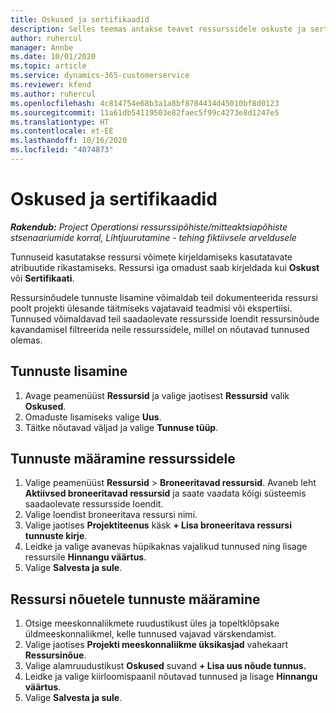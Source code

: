 ```yaml
---
title: Oskused ja sertifikaadid
description: Selles teemas antakse teavet ressurssidele oskuste ja sertifikaatide omaduste lisamise kohta.
author: ruhercul
manager: Annbe
ms.date: 10/01/2020
ms.topic: article
ms.service: dynamics-365-customerservice
ms.reviewer: kfend
ms.author: ruhercul
ms.openlocfilehash: 4c814754e68b3a1a8bf8784434d45010bf8d0123
ms.sourcegitcommit: 11a61db54119503e82faec5f99c4273e8d1247e5
ms.translationtype: HT
ms.contentlocale: et-EE
ms.lasthandoff: 10/16/2020
ms.locfileid: "4074873"
---
```

# <a name="skills-and-certifications"></a>Oskused ja sertifikaadid
_**Rakendub:** Project Operationsi ressurssipõhiste/mitteaktsiapõhiste stsenaariumide korral,  Lihtjuurutamine - tehing fiktiivsele arveldusele_

Tunnuseid kasutatakse ressursi võimete kirjeldamiseks kasutatavate atribuutide rikastamiseks. Ressursi iga omadust saab kirjeldada kui **Oskust** või **Sertifikaati**.

Ressursinõudele tunnuste lisamine võimaldab teil dokumenteerida ressursi poolt projekti ülesande täitmiseks vajatavaid teadmisi või ekspertiisi. Tunnused võimaldavad teil saadaolevate ressursside loendit ressursinõude kavandamisel filtreerida neile ressurssidele, millel on nõutavad tunnused olemas.

## <a name="add-characteristics"></a>Tunnuste lisamine

1. Avage peamenüüst **Ressursid** ja valige jaotisest **Ressursid** valik **Oskused**.
2. Omaduste lisamiseks valige **Uus**.
3. Täitke nõutavad väljad ja valige **Tunnuse tüüp**.

## <a name="assign-characteristics-to-resources"></a>Tunnuste määramine ressurssidele

1. Valige peamenüüst **Ressursid** > **Broneeritavad ressursid**. Avaneb leht **Aktiivsed broneeritavad ressursid** ja saate vaadata kõigi süsteemis saadaolevate ressursside loendit.
2. Valige loendist broneeritava ressursi nimi.
3. Valige jaotises **Projektiteenus** käsk **+ Lisa broneeritava ressursi tunnuste kirje**.
4. Leidke ja valige avanevas hüpikaknas vajalikud tunnused ning lisage ressursile **Hinnangu väärtus**.
5. Valige **Salvesta ja sule**.

## <a name="assign-characteristics-to-resource-requirements"></a>Ressursi nõuetele tunnuste määramine

1. Otsige meeskonnaliikmete ruudustikust üles ja topeltklõpsake üldmeeskonnaliikmel, kelle tunnused vajavad värskendamist.
2. Valige jaotises **Projekti meeskonnaliikme üksikasjad** vahekaart **Ressursinõue**.
3. Valige alamruudustikust **Oskused** suvand **+ Lisa uus nõude tunnus.**
4. Leidke ja valige kiirloomispaanil nõutavad tunnused ja lisage **Hinnangu väärtus**.
5. Valige **Salvesta ja sule**.
